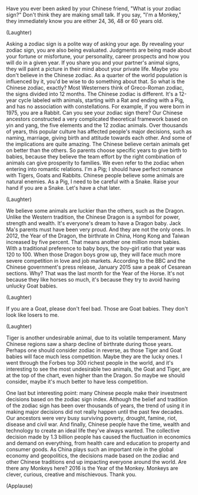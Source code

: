
Have you ever been asked
by your Chinese friend,
&quot;What is your zodiac sign?&quot;
Don&#39;t think they are making small talk.
If you say, &quot;I&#39;m a Monkey,&quot;
they immediately know
you are either 24, 36, 48 or 60 years old.

(Laughter)

Asking a zodiac sign is a polite way
of asking your age.
By revealing your zodiac sign,
you are also being evaluated.
Judgments are being made
about your fortune or misfortune,
your personality, career prospects
and how you will do in a given year.
If you share you and your
partner&#39;s animal signs,
they will paint a picture in their mind
about your private life.
Maybe you don&#39;t believe
in the Chinese zodiac.
As a quarter of the world population
is influenced by it,
you&#39;d be wise to do something about that.
So what is the Chinese zodiac, exactly?
Most Westerners think
of Greco-Roman zodiac,
the signs divided into 12 months.
The Chinese zodiac is different.
It&#39;s a 12-year cycle labeled with animals,
starting with a Rat and ending with a Pig,
and has no association
with constellations.
For example, if you were born
in 1975, you are a Rabbit.
Can you see your zodiac sign there?
Our Chinese ancestors constructed
a very complicated theoretical framework
based on yin and yang, the five elements
and the 12 zodiac animals.
Over thousands of years,
this popular culture has affected
people&#39;s major decisions,
such as naming, marriage, giving birth
and attitude towards each other.
And some of the implications
are quite amazing.
The Chinese believe certain animals
get on better than the others.
So parents choose specific years
to give birth to babies,
because they believe the team effort
by the right combination of animals
can give prosperity to families.
We even refer to the zodiac
when entering into romantic relations.
I&#39;m a Pig; I should have perfect romance
with Tigers, Goats and Rabbits.
Chinese people believe some animals
are natural enemies.
As a Pig, I need
to be careful with a Snake.
Raise your hand if you are a Snake.
Let&#39;s have a chat later.

(Laughter)

We believe some animals
are luckier than the others,
such as the Dragon.
Unlike the Western tradition,
the Chinese Dragon is a symbol
for power, strength and wealth.
It&#39;s everyone&#39;s dream
to have a Dragon baby.
Jack Ma&#39;s parents
must have been very proud.
And they are not the only ones.
In 2012, the Year of the Dragon,
the birthrate in China,
Hong Kong and Taiwan
increased by five percent.
That means another
one million more babies.
With a traditional
preference to baby boys,
the boy-girl ratio that year
was 120 to 100.
When those Dragon boys grow up,
they will face much more severe
competition in love and job markets.
According to the BBC and the Chinese
government&#39;s press release,
January 2015 saw a peak
of Cesarean sections.
Why?
That was the last month
for the Year of the Horse.
It&#39;s not because they like horses so much,
it&#39;s because they try to avoid
having unlucky Goat babies.

(Laughter)

If you are a Goat, please don&#39;t feel bad.
Those are Goat babies.
They don&#39;t look like losers to me.

(Laughter)

Tiger is another undesirable animal,
due to its volatile temperament.
Many Chinese regions
saw a sharp decline of birthrate
during those years.
Perhaps one should consider
zodiac in reverse,
as those Tiger and Goat babies
will face much less competition.
Maybe they are the lucky ones.
I went through the Forbes
top 300 richest people in the world,
and it&#39;s interesting to see
the most undesirable two animals,
the Goat and Tiger,
are at the top of the chart,
even higher than the Dragon.
So maybe we should consider,
maybe it&#39;s much better
to have less competition.

One last but interesting point:
many Chinese people make
their investment decisions
based on the zodiac sign index.
Although the belief and tradition
of the zodiac sign
has been over thousands of years,
the trend of using it
in making major decisions
did not really happen
until the past few decades.
Our ancestors were very busy
surviving poverty, drought,
famine, riot, disease and civil war.
And finally, Chinese people
have the time, wealth and technology
to create an ideal life
they&#39;ve always wanted.
The collective decision
made by 1.3 billion people
has caused the fluctuation in economics
and demand on everything,
from health care and education
to property and consumer goods.
As China plays such an important role
in the global economy and geopolitics,
the decisions made based on the zodiac
and other Chinese traditions
end up impacting everyone
around the world.
Are there any Monkeys here?
2016 is the Year of the Monkey.
Monkeys are clever, curious,
creative and mischievous.
Thank you.

(Applause)

